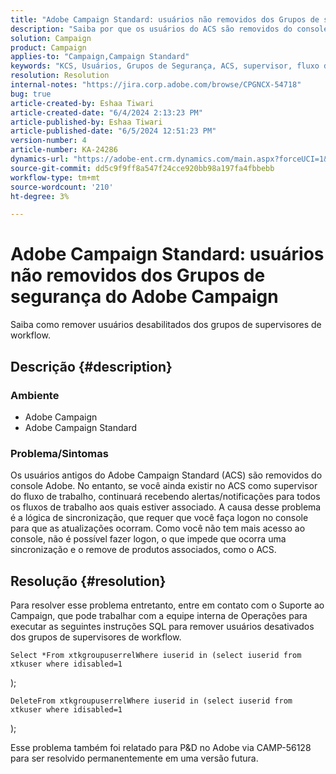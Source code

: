 ```yaml
---
title: "Adobe Campaign Standard: usuários não removidos dos Grupos de segurança do Adobe Campaign"
description: "Saiba por que os usuários do ACS são removidos do console de Adobe como usuário."
solution: Campaign
product: Campaign
applies-to: "Campaign,Campaign Standard"
keywords: "KCS, Usuários, Grupos de Segurança, ACS, supervisor, fluxo de trabalho, notificações, lógica de sincronização, problema, atualização, console"
resolution: Resolution
internal-notes: "https://jira.corp.adobe.com/browse/CPGNCX-54718"
bug: true
article-created-by: Eshaa Tiwari
article-created-date: "6/4/2024 2:13:23 PM"
article-published-by: Eshaa Tiwari
article-published-date: "6/5/2024 12:51:23 PM"
version-number: 4
article-number: KA-24286
dynamics-url: "https://adobe-ent.crm.dynamics.com/main.aspx?forceUCI=1&pagetype=entityrecord&etn=knowledgearticle&id=c2b0c897-7c22-ef11-840b-6045bd0201f5"
source-git-commit: dd5c9f9ff8a547f24cce920bb98a197fa4fbbebb
workflow-type: tm+mt
source-wordcount: '210'
ht-degree: 3%

---
```


# Adobe Campaign Standard: usuários não removidos dos Grupos de segurança do Adobe Campaign


Saiba como remover usuários desabilitados dos grupos de supervisores de workflow.

## Descrição {#description}


### Ambiente

- Adobe Campaign
- Adobe Campaign Standard


### Problema/Sintomas

Os usuários antigos do Adobe Campaign Standard (ACS) são removidos do console Adobe. No entanto, se você ainda existir no ACS como supervisor do fluxo de trabalho, continuará recebendo alertas/notificações para todos os fluxos de trabalho aos quais estiver associado. A causa desse problema é a lógica de sincronização, que requer que você faça logon no console para que as atualizações ocorram. Como você não tem mais acesso ao console, não é possível fazer logon, o que impede que ocorra uma sincronização e o remove de produtos associados, como o ACS.


## Resolução {#resolution}


Para resolver esse problema entretanto, entre em contato com o Suporte ao Campaign, que pode trabalhar com a equipe interna de Operações para executar as seguintes instruções SQL para remover usuários desativados dos grupos de supervisores de workflow.




```
Select *From xtkgroupuserrelWhere iuserid in (select iuserid from xtkuser where idisabled=1
```

);



```
DeleteFrom xtkgroupuserrelWhere iuserid in (select iuserid from xtkuser where idisabled=1
```

);

Esse problema também foi relatado para P&amp;D no Adobe via CAMP-56128 para ser resolvido permanentemente em uma versão futura.